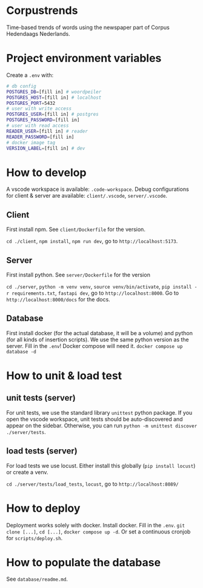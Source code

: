 # Corpustrends
Time-based trends of words using the newspaper part of Corpus Hedendaags Nederlands.

# Project environment variables
Create a `.env` with:
```sh
# db config
POSTGRES_DB=[fill in] # woordpeiler
POSTGRES_HOST=[fill in] # localhost
POSTGRES_PORT=5432
# user with write access
POSTGRES_USER=[fill in] # postgres
POSTGRES_PASSWORD=[fill in]
# user with read access
READER_USER=[fill in] # reader
READER_PASSWORD=[fill in]
# docker image tag
VERSION_LABEL=[fill in] # dev
```

# How to develop
A vscode workspace is available: `.code-workspace`.
Debug configurations for client & server are available: `client/.vscode`, `server/.vscode`.

## Client
First install npm. See `client/Dockerfile` for the version.

`cd ./client`, `npm install`, `npm run dev`, go to `http://localhost:5173`.

## Server
First install python. See `server/Dockerfile` for the version

`cd ./server`, `python -m venv venv`, `source venv/bin/activate`, `pip install -r requirements.txt`, `fastapi dev`, go to `http://localhost:8000`. Go to `http://localhost:8000/docs` for the docs.

## Database
First install docker (for the actual database, it will be a volume) and python (for all kinds of insertion scripts). We use the same python version as the server.
Fill in the `.env`! Docker compose will need it.
`docker compose up database -d`

# How to unit & load test

## unit tests (server)
For unit tests, we use the standard library `unittest` python package. If you open the vscode workspace, unit tests should be auto-discovered and appear on the sidebar. Otherwise, you can run `python -m unittest discover ./server/tests`.

## load tests (server)
For load tests we use locust. Either install this globally (`pip install locust`) or create a venv.

`cd ./server/tests/load_tests`, `locust`, go to `http://localhost:8089/`

# How to deploy
Deployment works solely with docker.
Install docker. Fill in the `.env`.
`git clone [...]`, `cd [...]`, `docker compose up -d`.
Or set a continuous cronjob for `scripts/deploy.sh`. 

# How to populate the database
See `database/readme.md`.